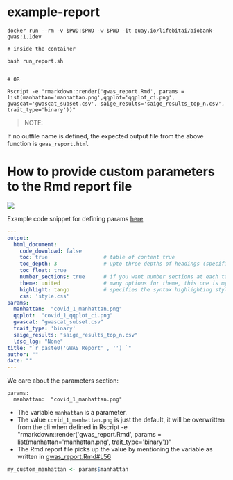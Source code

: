 # example-report

```
docker run --rm -v $PWD:$PWD -w $PWD -it quay.io/lifebitai/biobank-gwas:1.1dev

# inside the container

bash run_report.sh


# OR

Rscript -e "rmarkdown::render('gwas_report.Rmd', params = list(manhattan='manhattan.png',qqplot='qqplot_ci.png', gwascat='gwascat_subset.csv', saige_results='saige_results_top_n.csv', trait_type='binary'))"
```

> NOTE:

If no outfile name is defined, the expected output file from the above function is `gwas_report.html`

# How to provide custom parameters to the Rmd report file


![](https://user-images.githubusercontent.com/38183826/123424349-a1316600-d5b8-11eb-9c06-23d89c1a9883.png)

Example code snippet for defining params [here](https://github.com/lifebit-ai/example-report/blob/9ce5a0832d15f613fee1deaf65177c7124aaae95/gwas_report.Rmd#L12-L18)

```YAML
---
output: 
  html_document:
    code_download: false
    toc: true                  # table of content true
    toc_depth: 3               # upto three depths of headings (specified by #, ## and ###)
    toc_float: true
    number_sections: true      # if you want number sections at each table header
    theme: united              # many options for theme, this one is my favorite.
    highlight: tango           # specifies the syntax highlighting style
    css: 'style.css'
params:
  manhattan:  "covid_1_manhattan.png"
  qqplot:  "covid_1_qqplot_ci.png"
  gwascat: "gwascat_subset.csv"
  trait_type: 'binary'
  saige_results: "saige_results_top_n.csv"
  ldsc_log: "None"
title: "`r paste0('GWAS Report' , '') `"
author: ""
date: ""
---
```

We care about the parameters section:

```
params:
  manhattan:  "covid_1_manhattan.png"
```

- The variable `manhattan` is a parameter.
- The value `covid_1_manhattan.png` is just the default, it will be overwritten from the cli when defined in Rscript -e "rmarkdown::render('gwas_report.Rmd', params = list(manhattan='manhattan.png', trait_type='binary'))"
- The Rmd report file picks up the value by mentioning the variable as written in [gwas_report.Rmd#L56](https://github.com/lifebit-ai/example-report/blob/9ce5a0832d15f613fee1deaf65177c7124aaae95/gwas_report.Rmd#L56)


```R
my_custom_manhattan <- params$manhattan
```
